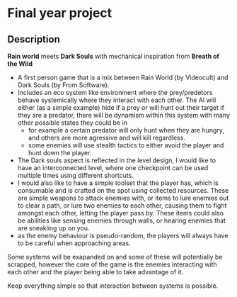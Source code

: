 # Final year project

## Description

**Rain world** meets **Dark Souls** with mechanical inspiration from **Breath of the Wild**

- A first person game that is a mix between Rain World (by Videocult) and Dark Souls (by From Software).
- Includes an eco system like environment where the prey/predetors behave systemically where they interact with each other. The AI will either (as a simple example) hide if a prey or will hunt out their target if they are a predator, there will be dynamism within this system with many other possible states they could be in
    - for example a certain predator will only hunt when they are hungry, and others are more agressive and will kill regardless.
    - some enemies will use stealth tactics to either avoid the player and hunt down the player.
- The Dark souls aspect is reflected in the level design, I would like to have an interconnected level, where one checkpoint can be used multiple times using different shortcuts.
- I would also like to have a simple toolset that the player has, which is consumable and is crafted on the spot using collected resources. These are simple weapons to attack enemies with, or items to lure enemies out to clear a path, or lure two enemies to each other, causing them to fight amongst each other, letting the player pass by. These items could also be abilities like sensing enemies through walls, or hearing enemies that are sneakling up on you.
- as the enemy behaviour is pseudo-random, the players will always have to be careful when approaching areas.

Some systems will be exapanded on and some of these will potentially be scrapped, however the core of the game is the enemies interacting with each other and the player being able to take advantage of it.

Keep everything simple so that interaction between systems is possible.